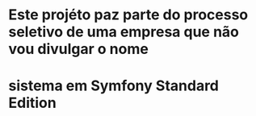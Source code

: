 Este projéto paz parte do processo seletivo de uma empresa que não vou divulgar o nome
========================
sistema em Symfony Standard Edition
========================
